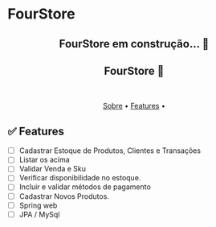 # FourStore

<h2 align="center">FourStore em construção... 🚧</h2>

<h2 align="center">FourStore 👚</h2>
<br>
<p align="center">
 <a href="#-sobre-o-projeto">Sobre</a> •
 <a href="#features">Features</a> •  


## ✅ Features

- [ ] Cadastrar Estoque de Produtos, Clientes e Transações
- [ ] Listar os acima
- [ ] Validar Venda e Sku
- [ ] Verificar disponibilidade no estoque.
- [ ] Incluir e validar métodos de pagamento
- [ ] Cadastrar Novos Produtos.
- [ ] Spring web
- [ ] JPA / MySql

<br>
